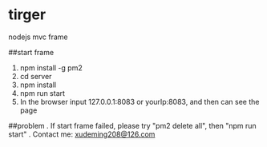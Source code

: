 # tirger
nodejs mvc frame

##start frame
1. npm install -g pm2
2. cd server
3. npm install 
3. npm run start
4. In the browser input 127.0.0.1:8083 or yourIp:8083, and then can see the page

##problem
. If start frame failed, please try "pm2 delete all", then "npm run start"
. Contact me: xudeming208@126.com
